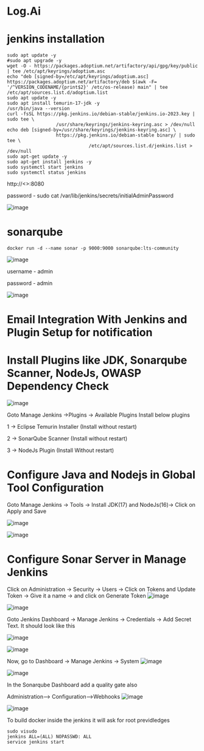 # Log.Ai

# jenkins installation

```
sudo apt update -y
#sudo apt upgrade -y
wget -O - https://packages.adoptium.net/artifactory/api/gpg/key/public | tee /etc/apt/keyrings/adoptium.asc
echo "deb [signed-by=/etc/apt/keyrings/adoptium.asc] https://packages.adoptium.net/artifactory/deb $(awk -F= '/^VERSION_CODENAME/{print$2}' /etc/os-release) main" | tee /etc/apt/sources.list.d/adoptium.list
sudo apt update -y
sudo apt install temurin-17-jdk -y
/usr/bin/java --version
curl -fsSL https://pkg.jenkins.io/debian-stable/jenkins.io-2023.key | sudo tee \
                  /usr/share/keyrings/jenkins-keyring.asc > /dev/null
echo deb [signed-by=/usr/share/keyrings/jenkins-keyring.asc] \
                  https://pkg.jenkins.io/debian-stable binary/ | sudo tee \
                              /etc/apt/sources.list.d/jenkins.list > /dev/null
sudo apt-get update -y
sudo apt-get install jenkins -y
sudo systemctl start jenkins
sudo systemctl status jenkins
```

http://<>:8080

password -  sudo cat /var/lib/jenkins/secrets/initialAdminPassword

![image](https://github.com/UnpredictablePrashant/Log.Ai/assets/60352729/1465df3b-634e-4395-ab9c-9476b88adaca)


# sonarqube

```
docker run -d --name sonar -p 9000:9000 sonarqube:lts-community
```
![image](https://github.com/UnpredictablePrashant/Log.Ai/assets/60352729/a19e85ed-5f15-4865-b53e-49af75256cdb)

username - admin

password - admin

![image](https://github.com/UnpredictablePrashant/Log.Ai/assets/60352729/24af1c6f-2e52-4d5b-b3a1-8515a260773a)


# Email Integration With Jenkins and Plugin Setup for notification


# Install Plugins like JDK, Sonarqube Scanner, NodeJs, OWASP Dependency Check

![image](https://github.com/UnpredictablePrashant/Log.Ai/assets/60352729/9325a0e3-bc97-491f-af12-3b6ca9fd5e5e)

Goto Manage Jenkins →Plugins → Available Plugins 
Install below plugins

1 → Eclipse Temurin Installer (Install without restart)

2 → SonarQube Scanner (Install without restart)

3 → NodeJs Plugin (Install Without restart)

# Configure Java and Nodejs in Global Tool Configuration

Goto Manage Jenkins → Tools → Install JDK(17) and NodeJs(16)→ Click on Apply and Save

![image](https://github.com/UnpredictablePrashant/Log.Ai/assets/60352729/a27f73fd-127e-4712-9158-c78cb106559b)

![image](https://github.com/UnpredictablePrashant/Log.Ai/assets/60352729/9a83f2ad-7bc4-4587-ace2-5ac7a4201c3f)


# Configure Sonar Server in Manage Jenkins

Click on Administration → Security → Users → Click on Tokens and Update Token → Give it a name → and click on Generate Token
![image](https://github.com/UnpredictablePrashant/Log.Ai/assets/60352729/592bd5da-9e98-48a3-8f0f-be704126eb0c)


![image](https://github.com/UnpredictablePrashant/Log.Ai/assets/60352729/affa5db3-7a2f-4256-9134-4e2ad1e1fb3f)

Goto Jenkins Dashboard → Manage Jenkins → Credentials → Add Secret Text. It should look like this

![image](https://github.com/UnpredictablePrashant/Log.Ai/assets/60352729/9f6fb8fc-c732-4a79-b59d-aa7d685bfa76)


![image](https://github.com/UnpredictablePrashant/Log.Ai/assets/60352729/5654d4ec-eb70-472c-8099-e9ff97267e0c)

Now, go to Dashboard → Manage Jenkins → System 
![image](https://github.com/UnpredictablePrashant/Log.Ai/assets/60352729/4fbd1509-2824-4161-a293-292798faa681)



![image](https://github.com/UnpredictablePrashant/Log.Ai/assets/60352729/38b811ad-9d66-4577-af7d-1a7e7691c612)

In the Sonarqube Dashboard add a quality gate also

Administration--> Configuration-->Webhooks
![image](https://github.com/UnpredictablePrashant/Log.Ai/assets/60352729/9946104b-ecce-41df-a95d-41c0d5e91219)


![image](https://github.com/UnpredictablePrashant/Log.Ai/assets/60352729/0e6373fd-3c9d-482f-9b17-bf3a2923886e)


To build docker inside the jenkins it will ask for root previdledges

```
sudo visudo
jenkins ALL=(ALL) NOPASSWD: ALL
service jenkins start
```
